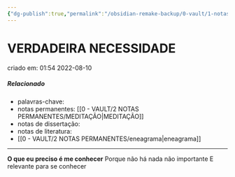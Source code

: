 ```yaml
---
{"dg-publish":true,"permalink":"/obsidian-remake-backup/0-vault/1-notas-literais/insight-pensamento-e-meditacao/verdadeira-necessidade/","dgHomeLink":true,"dgShowLocalGraph":true,"dgShowFileTree":true,"dgEnableSearch":true,"noteIcon":""}
---
```


# VERDADEIRA NECESSIDADE
criado em: 01:54 2022-08-10

##### Relacionado
- palavras-chave: 
- notas permanentes: [[0 - VAULT/2 NOTAS PERMANENTES/MEDITAÇÃO\|MEDITAÇÃO]]
- notas de dissertação:
- notas de literatura: 
- [[0 - VAULT/2 NOTAS PERMANENTES/eneagrama\|eneagrama]]

---

**O que eu preciso é me conhecer**
Porque não há nada não importante
E relevante para se conhecer

  
  